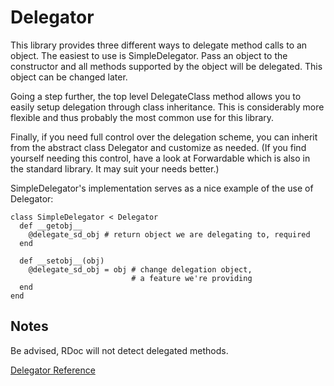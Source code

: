 # Delegator

This library provides three different ways to delegate method calls to an
object.  The easiest to use is SimpleDelegator.  Pass an object to the
constructor and all methods supported by the object will be delegated.  This
object can be changed later.

Going a step further, the top level DelegateClass method allows you to easily
setup delegation through class inheritance.  This is considerably more
flexible and thus probably the most common use for this library.

Finally, if you need full control over the delegation scheme, you can inherit
from the abstract class Delegator and customize as needed.  (If you find
yourself needing this control, have a look at Forwardable which is also in the
standard library.  It may suit your needs better.)

SimpleDelegator's implementation serves as a nice example of the use of
Delegator:

    class SimpleDelegator < Delegator
      def __getobj__
        @delegate_sd_obj # return object we are delegating to, required
      end

      def __setobj__(obj)
        @delegate_sd_obj = obj # change delegation object,
                               # a feature we're providing
      end
    end

## Notes

Be advised, RDoc will not detect delegated methods.

[Delegator Reference](https://ruby-doc.org/stdlib-2.5.0/libdoc/delegate/rdoc/Delegator.html)
